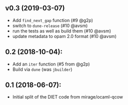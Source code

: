 ## v0.3 (2019-03-07)
- Add `find_next_gap` function (#9 @g2p)
- switch to `dune-release` (#10 @avsm)
- run the tests as well as build them (#10 @avsm)
- update metadata to opam 2.0 format (#10 @avsm)

## 0.2 (2018-10-04):
- Add an `iter` function (#5 from @g2p)
- Build via `dune` (was `jbuilder`)

## 0.1 (2018-06-07):
- Initial split of the DIET code from mirage/ocaml-qcow
